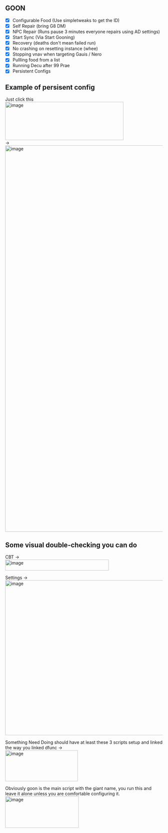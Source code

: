 ## GOON
 - [x] Configurable Food (Use simpletweaks to get the ID)
 - [x] Self Repair (bring G8 DM)
 - [x] NPC Repair (Runs pause 3 minutes everyone repairs using AD settings)
 - [x] Start Sync (Via Start Gooning)
 - [x] Recovery (deaths don't mean failed run)
 - [x] No crashing on resetting instance (whee)
 - [x] Stopping vnav when targeting Gauis / Nero
 - [x] Pullling food from a list
 - [x] Running Decu after 99 Prae
 - [x] Persistent Configs

## Example of persisent config
Just click this<br>
<img width="378" height="122" alt="image" src="https://github.com/user-attachments/assets/6bd8d807-0881-497a-abfe-fc14f16be5c3" />
<br>
-><br>
<img width="1453" height="1234" alt="image" src="https://github.com/user-attachments/assets/2cee4a57-bf99-49f7-ad0b-751b73123e35" />


## Some visual double-checking you can do
CBT -> <br>
<img width="331" height="35" alt="image" src="https://github.com/user-attachments/assets/eefd0b31-02b7-418c-98e7-cbbd46e91115" />

Settings -><br>
<img width="642" height="495" alt="image" src="https://github.com/user-attachments/assets/066105f6-b014-4af9-9464-e365a88220cc" />

Something Need Doing should have at least these 3 scripts setup and linked the way you linked dfunc -><br>
<img width="232" height="99" alt="image" src="https://github.com/user-attachments/assets/ddd55d4d-3ac4-4224-9cf8-bb6f14c6a33d" />
<br>

Obviously goon is the main script with the giant name, you run this and leave it alone unless you are comfortable configuring it.<br>
<img width="235" height="101" alt="image" src="https://github.com/user-attachments/assets/394f09b2-a008-450e-b7e3-0478856a6ccd" />
